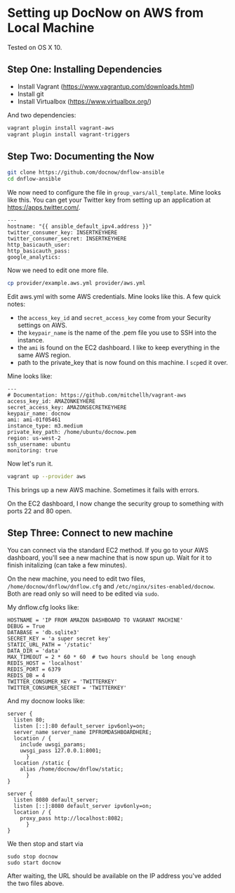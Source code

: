 # Setting up DocNow on AWS from Local Machine

Tested on OS X 10.

## Step One: Installing Dependencies

- Install Vagrant (https://www.vagrantup.com/downloads.html)
- Install git
- Install Virtualbox (https://www.virtualbox.org/)

And two dependencies:

```bash
vagrant plugin install vagrant-aws
vagrant plugin install vagrant-triggers
``` 

## Step Two: Documenting the Now

```bash
git clone https://github.com/docnow/dnflow-ansible
cd dnflow-ansible
```

We now need to configure the file in `group_vars/all_template`. Mine looks like this. You can get your Twitter key from setting up an application at <https://apps.twitter.com/>.


```
---
hostname: "{{ ansible_default_ipv4.address }}"
twitter_consumer_key: INSERTKEYHERE
twitter_consumer_secret: INSERTKEYHERE
http_basicauth_user:
http_basicauth_pass:
google_analytics:
```

Now we need to edit one more file.

```bash
cp provider/example.aws.yml provider/aws.yml
```

Edit aws.yml with some AWS credentials. Mine looks like this. A few quick notes:
- the `access_key_id` and `secret_access_key` come from your Security settings on AWS. 
- the `keypair_name` is the name of the .pem file you use to SSH into the instance.
- the `ami` is found on the EC2 dashboard. I like to keep everything in the same AWS region.
- path to the private_key that is now found on this machine. I `scp`ed it over. 

Mine looks like:

```
---
# Documentation: https://github.com/mitchellh/vagrant-aws
access_key_id: AMAZONKEYHERE
secret_access_key: AMAZONSECRETKEYHERE
keypair_name: docnow
ami: ami-01f05461
instance_type: m3.medium
private_key_path: /home/ubuntu/docnow.pem
region: us-west-2
ssh_username: ubuntu
monitoring: true
```

Now let's run it.

```bash
vagrant up --provider aws
```

This brings up a new AWS machine. Sometimes it fails with errors. 

On the EC2 dashboard, I now change the security group to something with ports 22 and 80 open.

## Step Three: Connect to new machine

You can connect via the standard EC2 method. If you go to your AWS dashboard, you'll see a new machine that is now spun up. Wait for it to finish initalizing (can take a few minutes).

On the new machine, you need to edit two files, `/home/docnow/dnflow/dnflow.cfg` and `/etc/nginx/sites-enabled/docnow`. Both are read only so will need to be edited via `sudo`.

My dnflow.cfg looks like:

```
HOSTNAME = 'IP FROM AMAZON DASHBOARD TO VAGRANT MACHINE'
DEBUG = True
DATABASE = 'db.sqlite3'
SECRET_KEY = 'a super secret key'
STATIC_URL_PATH = '/static'
DATA_DIR = 'data'
MAX_TIMEOUT = 2 * 60 * 60  # two hours should be long enough
REDIS_HOST = 'localhost'
REDIS_PORT = 6379
REDIS_DB = 4
TWITTER_CONSUMER_KEY = 'TWITTERKEY'
TWITTER_CONSUMER_SECRET = 'TWITTERKEY'
```

And my docnow looks like:

```
server {
  listen 80;
  listen [::]:80 default_server ipv6only=on;
  server_name server_name IPFROMDASHBOARDHERE;
  location / {
    include uwsgi_params;
    uwsgi_pass 127.0.0.1:8001;
      }
  location /static {
    alias /home/docnow/dnflow/static;
      }
}

server {
  listen 8080 default_server;
  listen [::]:8080 default_server ipv6only=on;
  location / {
    proxy_pass http://localhost:8082;
      }
}
```

We then stop and start via

```
sudo stop docnow
sudo start docnow
```

After waiting, the URL should be available on the IP address you've added the two files above.